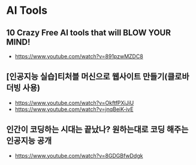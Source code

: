 # AI Tools

## 10 Crazy Free AI tools that will BLOW YOUR MIND!
* https://www.youtube.com/watch?v=891pzwMZDC8

## [인공지능 실습]티처블 머신으로 웹사이트 만들기(클로바더빙 사용)
* https://www.youtube.com/watch?v=OkftfPXiJiU
* https://www.youtube.com/watch?v=jnqBeiK-ivE

## 인간이 코딩하는 시대는 끝났나? 원하는대로 코딩 해주는 인공지능 공개
* https://www.youtube.com/watch?v=8GDGBfwDdgk

